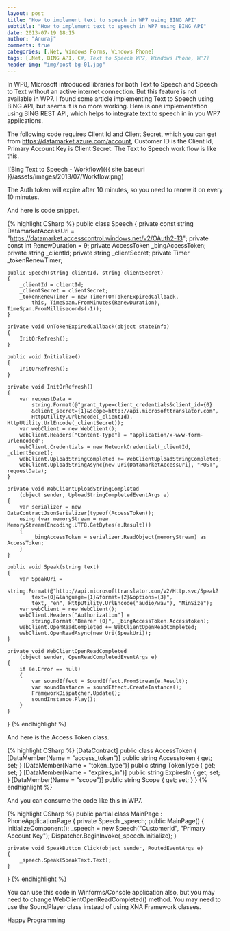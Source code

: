 ```yaml
---
layout: post
title: "How to implement text to speech in WP7 using BING API"
subtitle: "How to implement text to speech in WP7 using BING API"
date: 2013-07-19 18:15
author: "Anuraj"
comments: true
categories: [.Net, Windows Forms, Windows Phone]
tags: [.Net, BING API, C#, Text to Speech WP7, Windows Phone, WP7]
header-img: "img/post-bg-01.jpg"
---
```

In WP8, Microsoft introduced libraries for both Text to Speech and Speech to Text without an active internet connection. But this feature is not available in WP7. I found some article implementing Text to Speech using BING API, but seems it is no more working. Here is one implementation using BING REST API, which helps to integrate text to speech in in you WP7 applications.

The following code requires Client Id and Client Secret, which you can get from https://datamarket.azure.com/account, Customer ID is the Client Id, Primary Account Key is Client Secret. The Text to Speech work flow is like this.

![Bing Text to Speech - Workflow]({{ site.baseurl }}/assets/images/2013/07/Workflow.png)

The Auth token will expire after 10 minutes, so you need to renew it on every 10 minutes. 

And here is code snippet.

{% highlight CSharp %}
public class Speech
{
    private const string DatamarketAccessUri 
        = "https://datamarket.accesscontrol.windows.net/v2/OAuth2-13";
    private const int RenewDuration = 9;
    private AccessToken _bingAccessToken;
    private string _clientId;
    private string _clientSecret;
    private Timer _tokenRenewTimer;

    public Speech(string clientId, string clientSecret)
    {
        _clientId = clientId;
        _clientSecret = clientSecret;
        _tokenRenewTimer = new Timer(OnTokenExpiredCallback,
            this, TimeSpan.FromMinutes(RenewDuration), TimeSpan.FromMilliseconds(-1));
    }

    private void OnTokenExpiredCallback(object stateInfo)
    {
        InitOrRefresh();
    }

    public void Initialize()
    {
        InitOrRefresh();
    }

    private void InitOrRefresh()
    {
        var requestData = 
            string.Format(@"grant_type=client_credentials&client_id={0}
            &client_secret={1}&scope=http://api.microsofttranslator.com",
            HttpUtility.UrlEncode(_clientId), HttpUtility.UrlEncode(_clientSecret));
        var webClient = new WebClient();
        webClient.Headers["Content-Type"] = "application/x-www-form-urlencoded";
        webClient.Credentials = new NetworkCredential(_clientId, _clientSecret);
        webClient.UploadStringCompleted += WebClientUploadStringCompleted;
        webClient.UploadStringAsync(new Uri(DatamarketAccessUri), "POST", requestData);
    }

    private void WebClientUploadStringCompleted
        (object sender, UploadStringCompletedEventArgs e)
    {
        var serializer = new DataContractJsonSerializer(typeof(AccessToken));
        using (var memoryStream = new MemoryStream(Encoding.UTF8.GetBytes(e.Result)))
        {
            _bingAccessToken = serializer.ReadObject(memoryStream) as AccessToken;
        }
    }

    public void Speak(string text)
    {
        var SpeakUri = 
            string.Format(@"http://api.microsofttranslator.com/v2/Http.svc/Speak?
            text={0}&language={1}&format={2}&options={3}",
            text, "en", HttpUtility.UrlEncode("audio/wav"), "MinSize");
        var webClient = new WebClient();
        webClient.Headers["Authorization"] = 
            string.Format("Bearer {0}", _bingAccessToken.Accesstoken);
        webClient.OpenReadCompleted += WebClientOpenReadCompleted;
        webClient.OpenReadAsync(new Uri(SpeakUri));
    }

    private void WebClientOpenReadCompleted
        (object sender, OpenReadCompletedEventArgs e)
    {
        if (e.Error == null)
        {
            var soundEffect = SoundEffect.FromStream(e.Result);
            var soundInstance = soundEffect.CreateInstance();
            FrameworkDispatcher.Update();
            soundInstance.Play();
        }
    }
}
{% endhighlight %}

And here is the Access Token class.

{% highlight CSharp %}
[DataContract]
public class AccessToken
{
    [DataMember(Name = "access_token")]
    public string Accesstoken { get; set; }
    [DataMember(Name = "token_type")]
    public string TokenType { get; set; }
    [DataMember(Name = "expires_in")]
    public string ExpiresIn { get; set; }
    [DataMember(Name = "scope")]
    public string Scope { get; set; }
}
{% endhighlight %}

And you can consume the code like this in WP7.

{% highlight CSharp %}
public partial class MainPage : PhoneApplicationPage
{
    private Speech _speech;
    public MainPage()
    {
        InitializeComponent();
        _speech = new Speech("CustomerId", "Primary Account Key");
        Dispatcher.BeginInvoke(_speech.Initialize);
    }

    private void SpeakButton_Click(object sender, RoutedEventArgs e)
    {
        _speech.Speak(SpeakText.Text);
    }
}
{% endhighlight %}

You can use this code in Winforms/Console application also, but you may need to change WebClientOpenReadCompleted() method. You may need to use the SoundPlayer class instead of using XNA Framework classes.

Happy Programming
